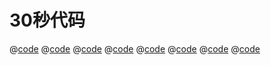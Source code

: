 # 30秒代码

@[code](./res/30seconds/anagram.ts)
@[code](./res/30seconds/callfunc.ts)
@[code](./res/30seconds/captle.ts)
@[code](./res/30seconds/collectinto.ts)
@[code](./res/30seconds/colorsize.ts)
@[code](./res/30seconds/compact.ts)
@[code](./res/30seconds/gethead.ts)
@[code](./res/30seconds/indexOfAll.ts)
